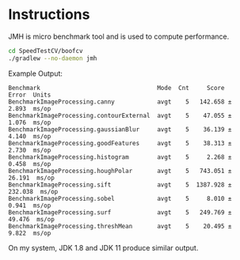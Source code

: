 # Instructions

JMH is micro benchmark tool and is used to compute performance.

```bash
cd SpeedTestCV/boofcv
./gradlew --no-daemon jmh
```


Example Output:

```text
Benchmark                                 Mode  Cnt     Score     Error  Units
BenchmarkImageProcessing.canny            avgt    5   142.658 ±   2.893  ms/op
BenchmarkImageProcessing.contourExternal  avgt    5    47.055 ±   1.076  ms/op
BenchmarkImageProcessing.gaussianBlur     avgt    5    36.139 ±   4.140  ms/op
BenchmarkImageProcessing.goodFeatures     avgt    5    38.313 ±   2.730  ms/op
BenchmarkImageProcessing.histogram        avgt    5     2.268 ±   0.458  ms/op
BenchmarkImageProcessing.houghPolar       avgt    5   743.051 ±  26.191  ms/op
BenchmarkImageProcessing.sift             avgt    5  1387.928 ± 232.038  ms/op
BenchmarkImageProcessing.sobel            avgt    5     8.010 ±   0.941  ms/op
BenchmarkImageProcessing.surf             avgt    5   249.769 ±  49.476  ms/op
BenchmarkImageProcessing.threshMean       avgt    5    20.495 ±   9.822  ms/op
```

On my system, JDK 1.8 and JDK 11 produce similar output.
